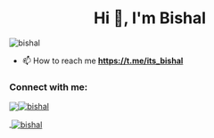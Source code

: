 <h1 align="center">Hi 👋, I'm Bishal</h1>
<p align="left"> <img src="https://komarev.com/ghpvc/?username=bishal&label=Profile%20views&color=0e75b6&style=flat" alt="bishal" /> </p>

- 📫 How to reach me **https://t.me/its_bishal**

<h3 align="left">Connect with me:</h3>
<p align="left">
<a href="https://twitter.com/TheBishalDas" target="blank"><img align="center" src="https://raw.githubusercontent.com/rahuldkjain/github-profile-readme-generator/master>
<a href="https://instagram.com/bishalll_das" target="blank"><img align="center" src="https://raw.githubusercontent.com/rahuldkjain/github-profile-readme-generator/master>
</p>

<p><img align="left" src="https://github-readme-stats.vercel.app/api/top-langs?username=bishal&show_icons=true&locale=en&layout=compact" alt="bishal" /></p>

<p>&nbsp;<img align="center" src="https://github-readme-stats.vercel.app/api?username=bishal&show_icons=true&locale=en" alt="bishal" /></p>







